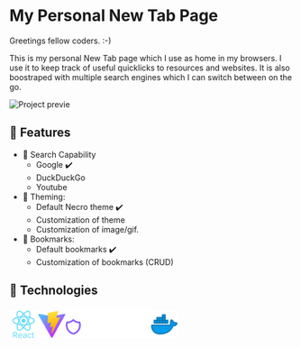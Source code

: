 # My Personal New Tab Page

Greetings fellow coders. :-)

This is my personal New Tab page which I use as home in my browsers. I use it to keep track of useful quicklicks to resources and websites. It is also boostraped with multiple search engines which I can switch between on the go.

<img src="https://media.giphy.com/media/v1.Y2lkPTc5MGI3NjExM3czM3MweGFlMWp3YXgyb3hqY2t5Zm1pYXJjbnNycXkzM2IwdXJtNCZlcD12MV9pbnRlcm5hbF9naWZfYnlfaWQmY3Q9Zw/xCiAe6WOIIcLxKVsav/giphy.gif"  alt="Project previe"/>

## :memo: Features

- :telescope: Search Capability
  - Google :heavy_check_mark:
  - DuckDuckGo
  - Youtube
- :art: Theming:
  - Default Necro theme :heavy_check_mark:
  - Customization of theme
  - Customization of image/gif.
- :bookmark: Bookmarks:
  - Default bookmarks :heavy_check_mark:
  - Customization of bookmarks (CRUD)

## :trumpet: Technologies

<img src="/assets/technologies/react.png" alt="React Icon" width="50px"/><img src="/assets/technologies/vite.png" alt="Vite Icon" width="50px"/><img src="/assets/technologies/hero-icons.png" alt="Heroicons Icon" width="150px"/><img src="/assets/technologies/docker.png" alt="Docker Icon" width="50px"/>
